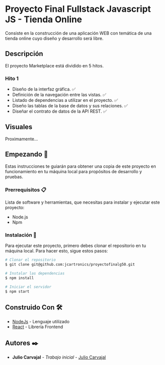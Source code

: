 # Proyecto Final Fullstack Javascript JS - Tienda Online

Consiste en la construcción de una aplicación WEB con temática de una tienda online cuyo diseño y desarrollo será libre.

## Descripción

El proyecto Marketplace está dividido en 5 hitos.

### Hito 1

- Diseño de la interfaz gráfica. ✅
- Definición de la navegación entre las vistas. ✅
- Listado de dependencias a utilizar en el proyecto. ✅
- Diseño las tablas de la base de datos y sus relaciones. ✅
- Diseñar el contrato de datos de la API REST. ✅

## Visuales

Proximamente...

## Empezando 🚀

Estas instrucciones te guiarán para obtener una copia de este proyecto en funcionamiento en tu máquina local para propósitos de desarrollo y pruebas.

### Prerrequisitos 📋

Lista de software y herramientas, que necesitas para instalar y ejecutar este proyecto:

- Node.js
- Npm

### Instalación 🔧

Para ejecutar este proyecto, primero debes clonar el repositorio en tu máquina local. Para hacer esto, sigue estos pasos:

```bash
# Clonar el repositorio
$ git clone git@github.com:jcartronics/proyectofinalg50.git
```

```bash
# Instalar las dependencias
$ npm install
```

```bash
# Iniciar el servidor
$ npm start
```

## Construido Con 🛠️

- [NodeJs](https://nodejs.org/en/) - Lenguaje utilizado
- [React](https://es.react.dev/) - Librería Frontend

## Autores ✒️

- **Julio Carvajal** - _Trabajo inicial_ - [Julio Carvajal](https://github.com/jcartronics)
